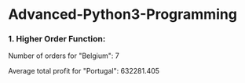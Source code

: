 # Advanced-Python3-Programming
### 1. Higher Order Function:
Number of orders for "Belgium": 7

Average total profit for "Portugal": 632281.405   
